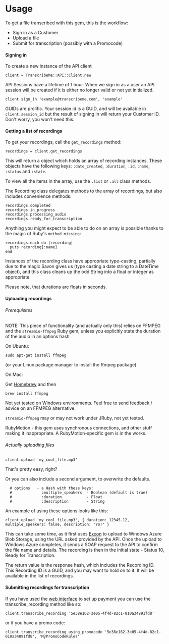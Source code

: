 # Usage

To get a file transcribed with this gem, this is the workflow:

- Sign in as a Customer
- Upload a file
- Submit for transcription (possibly with a Promocode)


#### Signing in

To create a new instance of the API client

    client = TranscribeMe::API::Client.new

API Sessions have a lifetime of 1 hour. When we sign in as a user an API session will be created if it is either no longer valid or not yet initialized.

    client.sign_in 'example@transcribeme.com', 'example'

GUIDs are prolific. Your session id is a GUID, and will be available in `client.session_id` but the result of signing in will return your Customer ID. Don't worry, you won't need this.

#### Getting a list of recordings

To get your recordings, call the `get_recordings` method:

    recordings = client.get_recordings

This will return a object which holds an array of recording instances. These objects have the following keys: `:date_created`, `:duration`, `:id`, `:name`, `:status` and `:state`.

To view all the items in the array, use the `.list` or `.all` class methods.

The Recording class delegates methods to the array of recordings, but also includes convenience methods:

    recordings.completed
    recordings.in_progress
    recordings.processing_audio
    recordings.ready_for_transcription

Anything you might expect to be able to do on an array is possible thanks to the magic of Ruby's `method_missing`:

    recordings.each do |recording|
      puts recording[:name]
    end

Instances of the recording class have appropriate type-casting, partially due to the magic Savon gives us (type casting a date string to a DateTime object), and this class cleans up the odd String into a float or integer as appropriate.

Please note, that durations are floats in seconds.

#### Uploading recordings

###### Prerequisites

NOTE: This piece of functionality (and actually only this) relies on FFMPEG and the `streamio-ffmpeg` Ruby gem, unless you explicitly state the duration of the audio in an options hash.

On Ubuntu:

    sudo apt-get install ffmpeg

(or your Linux package manager to install the ffmpeg package)

On Mac:

Get [Homebrew](http://brew.sh/) and then

    brew install ffmpeg


Not yet tested on Windows environments. Feel free to send feedback / advice on an FFMPEG alternative.

`streamio-ffmpeg` may or may not work under JRuby, not yet tested.

RubyMotion - this gem uses synchronous connections, and other stuff making it inappropriate. A RubyMotion-specific gem is in the works.

###### Actually uploading files

    client.upload 'my_cool_file.mp3'

That's pretty easy, right?

Or you can also include a second argument, to overwrite the defaults.

      # options   - a Hash with these keys:
      #             :multiple_speakers  - Boolean (default is true)
      #             :duration           - Float
      #             :description        - String


An example of using these options looks like this:

    client.upload 'my_cool_file.mp3', { duration: 12345.12, multiple_speakers: false, description: "Yo!" }

This can take some time, as it first uses [Excon](http://excon.io/) to upload to Windows Azure Blob Storage, using the URL asked provided by the API. Once the upload to Windows Azure completes, it sends a SOAP request to the API to confirm the file name and details. The recording is then in the initial state - Status 10, Ready for Transcription.

The return value is the response hash, which includes the Recording ID. This Recording ID is a GUID, and you may want to hold on to it. It will be available in the list of recordings.

#### Submitting recordings for transcription

If you have used the [web interface](https://portal.transcribeme.com) to set up payment you can use the transcribe_recording method like so:

    client.transcribe_recording '5e38e162-3e05-4f4d-82c1-010a34891fd8'

or if you have a promo code:

    client.transcribe_recording_using_promocode '5e38e162-3e05-4f4d-82c1-010a34891fd8', 'MyPromoCodeRules'
